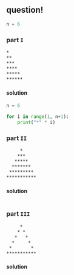 ## question!

```python
n = 6
```

### part `I`
```
*
**
***
****
*****
******
```
#### solution
```python
n = 6

for i in range(1, n+1):
    print("*" * i)
```
### part `II`
```
     *
    ***
   *****
  *******
 *********
***********
```
#### solution
```python

```
### part `III`
```
     *
    * *
   *   *
  *     *
 *       *
***********
```

#### solution
```python

```